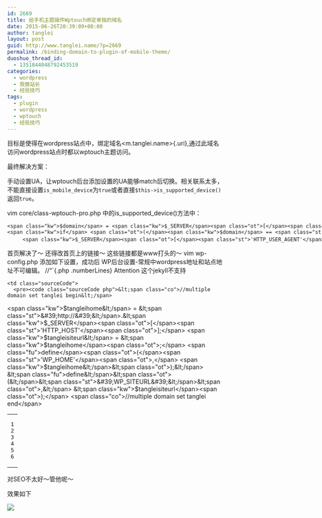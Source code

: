 ```yaml
---
id: 2669
title: 给手机主题插件Wptouch绑定单独的域名
date: 2015-06-26T20:39:09+00:00
author: tanglei
layout: post
guid: http://www.tanglei.name/?p=2669
permalink: /binding-domain-to-plugin-of-mobile-theme/
duoshuo_thread_id:
  - 1351844048792453519
categories:
  - wordpress
  - 我做站长
  - 经验技巧
tags:
  - plugin
  - wordpress
  - wptouch
  - 经验技巧
---
```

目标是使得在wordpress站点中，绑定域名<m.tanglei.name>{.uri},通过此域名访问wordpress站点时都以wptouch主题访问。

最终解决方案：

手动设置UA，让wptouch后台添加设置的UA能够match后切换。相关联系太多，不能直接设置`is_mobile_device`为`true`或者直接`$this->is_supported_device()`返回`true`。

vim core/class-wptouch-pro.php 中的is\_supported\_device()方法中：

<pre class="sourceCode php"><code class="sourceCode php">&lt;span class="kw">$domain&lt;/span> = &lt;span class="kw">$_SERVER&lt;/span>&lt;span class="ot">[&lt;/span>&lt;span class="st">&#39;HTTP_HOST&#39;&lt;/span>&lt;span class="ot">];&lt;/span>
&lt;span class="kw">if&lt;/span> &lt;span class="ot">(&lt;/span>&lt;span class="kw">$domain&lt;/span> == &lt;span class="st">&#39;m.tanglei.name&#39;&lt;/span>&lt;span class="ot">)&lt;/span>
     &lt;span class="kw">$_SERVER&lt;/span>&lt;span class="ot">[&lt;/span>&lt;span class="st">&#39;HTTP_USER_AGENT&#39;&lt;/span>&lt;span class="ot">]&lt;/span>=&lt;span class="st">&#39;tanglei&#39;&lt;/span>&lt;span class="ot">;&lt;/span> &lt;span class="co">//跟wptouch admin后台设置的一样即可&lt;/span></code></pre>

首页解决了～ 还得改首页上的链接～ 这些链接都是www打头的～ vim wp-config.php 添加如下设置，成功后 WP后台设置-常规中wordpress地址和站点地址不可编辑。 //&#8220;\`{.php .numberLines} Attention 这个jekyll不支持

<table class="sourceCode php numberLines">
  <tr class="sourceCode">
    <td class="lineNumbers">
      <pre>1
2
3
4
5
6
</pre>
    </td>
    
    <td class="sourceCode">
      <pre><code class="sourceCode php">&lt;span class="co">//multiple domain set tanglei begin&lt;/span>
&lt;span class="kw">$tangleihome&lt;/span> = &lt;span class="st">&#39;http://&#39;&lt;/span>.&lt;span class="kw">$_SERVER&lt;/span>&lt;span class="ot">[&lt;/span>&lt;span class="st">&#39;HTTP_HOST&#39;&lt;/span>&lt;span class="ot">];&lt;/span>
&lt;span class="kw">$tangleisiteurl&lt;/span> = &lt;span class="kw">$tangleihome&lt;/span>&lt;span class="ot">;&lt;/span>
&lt;span class="fu">define&lt;/span>&lt;span class="ot">(&lt;/span>&lt;span class="st">&#39;WP_HOME&#39;&lt;/span>&lt;span class="ot">,&lt;/span> &lt;span class="kw">$tangleihome&lt;/span>&lt;span class="ot">);&lt;/span>
&lt;span class="fu">define&lt;/span>&lt;span class="ot">(&lt;/span>&lt;span class="st">&#39;WP_SITEURL&#39;&lt;/span>&lt;span class="ot">,&lt;/span> &lt;span class="kw">$tangleisiteurl&lt;/span>&lt;span class="ot">);&lt;/span>
&lt;span class="co">//multiple domain set tanglei end&lt;/span></code></pre>
    </td>
  </tr>
</table>

对SEO不太好～管他呢～

效果如下

<div class="figure">
  <img src="https://raw.githubusercontent.com/tl3shi/markdown2wordpress/master/posts//binding-domain-to-plugin-of-mobile-theme/m.tanglei.name.preview.png" /></p>
</div>